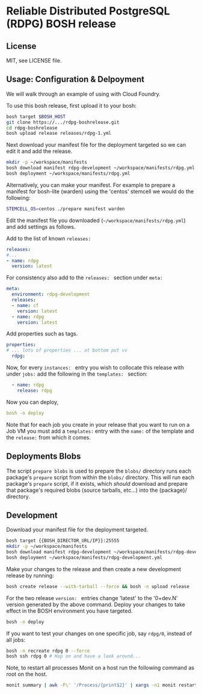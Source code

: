 # Reliable Distributed PostgreSQL (RDPG) BOSH release

## License

MIT, see LICENSE file.

## Usage: Configuration & Delpoyment

We will walk through an example of using with Cloud Foundry.

To use this bosh release, first upload it to your bosh:

```sh
bosh target $BOSH_HOST
git clone https://.../rdpg-boshrelease.git
cd rdpg-boshrelease
bosh upload release releases/rdpg-1.yml
```

Next download your manifest file for the deployment targeted so we can edit it and add the release.

```sh
mkdir -p ~/workspace/manifests
bosh download manifest rdpg-development ~/workspace/manifests/rdpg.yml
bosh deployment ~/workspace/manifests/rdpg.yml
```

Alternatively, you can make your manifest. For example to prepare a manifest for 
bosh-lite (warden) using the 'centos' stemcell we would do the following:

```sh
STEMCELL_OS=centos ./prepare manifest warden
```


Edit the manifest file you downloaded (`~/workspace/manifests/rdpg.yml`) and add settings as follows.

Add to the list of known `releases: `

```yaml
releases:
#...
- name: rdpg
  version: latest
```

For consistency also add to the `releases: ` section under `meta: `

```yaml
meta:
  environment: rdpg-development
  releases:
  - name: cf
    version: latest
  - name: rdpg
    version: latest
```

Add properties such as tags.

```yaml
properties:
# ... lots of properties ... at bottom put vv
  rdpg:
```

Now, for every `instances: ` entry you wish to collocate this release with under `jobs:` add the following in the `templates: ` section:

```yaml
  - name: rdpg
    release: rdpg
```

Now you can deploy,

```yaml
bosh -n deploy
```

Note that for each job you create in your release that you want to run on a 
Job VM you must add a `templates:` entry with the `name:` of the template
and the `release:` from which it comes.

## Deployments Blobs

The script `prepare blobs` is used to prepare the `blobs/` directory
runs each package's `prepare` script from within the `blobs/`
directory. This will run each package's `prepare` script, if it exists,
which *should* download and prepare that package's required blobs 
(source tarballs, etc...) into the {package}/ directory.

## Development

Download your manifest file for the deployment targeted.

```sh
bosh target {{BOSH_DIRECTOR_URL/IP}}:25555
mkdir -p ~/workspace/manifests
bosh download manifest rdpg-development ~/workspace/manifests/rdpg-development.yml
bosh deployment ~/workspace/manifests/rdpg-development.yml
```

Make your changes to the release and then create a new development release by running:

```sh
bosh create release --with-tarball --force && bosh -n upload release
```

For the two release `version: ` entries change 'latest' to the '0+dev.N' version generated by the above command. Deploy your changes to take effect in the BOSH environment you have targeted.

```sh
bosh -n deploy
```

If you want to test your changes on one specific job, say `rdpg/0`, instead of all jobs:

```sh
bosh -n recreate rdpg 0 --force
bosh ssh rdpg 0 # Hop on and have a look around...
```

Note, to restart all processes Monit on a host run the following command as root on the host.

```sh
monit summary | awk -F\' '/Process/{print$2}' | xargs -n1 monit restart
```

